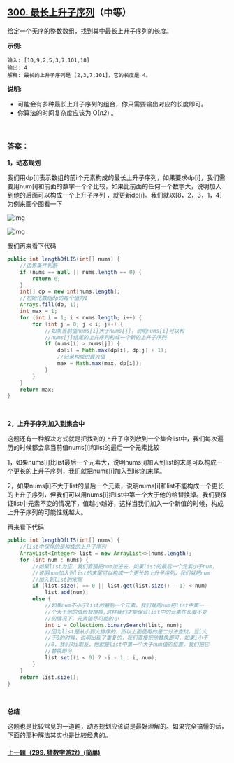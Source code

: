 

## [300. 最长上升子序列](https://leetcode-cn.com/problems/longest-increasing-subsequence/)（中等）

给定一个无序的整数数组，找到其中最长上升子序列的长度。

**示例:**

```
输入: [10,9,2,5,3,7,101,18]
输出: 4 
解释: 最长的上升子序列是 [2,3,7,101]，它的长度是 4。
```

**说明:**

- 可能会有多种最长上升子序列的组合，你只需要输出对应的长度即可。
- 你算法的时间复杂度应该为 O(*n2*) 。

<br/>

### 答案：

**1，动态规划**

我们用dp[i]表示数组的前i个元素构成的最长上升子序列，如果要求dp[i]，我们需要用num[i]和前面的数字一个个比较，如果比前面的任何一个数字大，说明加入到他的后面可以构成一个上升子序列 ，就更新dp[i]。我们就以[8，2，3，1，4]为例来画个图看一下

![img](https://mmbiz.qpic.cn/mmbiz_png/PGmTibd8KQBGcIr3bf70rZWWrgq6Vf937xk0RLgmEXSHXMnqCpOOXic3p7Q3GXYZFHno2icJfLskKse44Jk60cIuA/640?wx_fmt=png)

![img](https://mmbiz.qpic.cn/mmbiz_png/PGmTibd8KQBGcIr3bf70rZWWrgq6Vf937Ns4rP6l6FgsOVnteh1mxqWZDArvC3fB1Q48GHpDIcEr1lfQ2SlzVxQ/640?wx_fmt=png)

我们再来看下代码

```java
public int lengthOfLIS(int[] nums) {
    //边界条件判断
    if (nums == null || nums.length == 0) {
        return 0;
    }
    int[] dp = new int[nums.length];
    //初始化数组dp的每个值为1
    Arrays.fill(dp, 1);
    int max = 1;
    for (int i = 1; i < nums.length; i++) {
        for (int j = 0; j < i; j++) {
            //如果当前值nums[i]大于nums[j]，说明nums[i]可以和
            //nums[j]结尾的上升序列构成一个新的上升子序列
            if (nums[i] > nums[j]) {
                dp[i] = Math.max(dp[i], dp[j] + 1);
                //记录构成的最大值
                max = Math.max(max, dp[i]);
            }
        }
    }
    return max;
}
```

<br/>

**2，上升子序列加入到集合中**

这题还有一种解决方式就是把找到的上升子序列放到一个集合list中，我们每次遍历的时候都会拿当前值nums[i]和list的最后一个元素比较



1，如果nums[i]比list最后一个元素大，说明nums[i]加入到list的末尾可以构成一个更长的上升子序列，我们就把nums[i]加入到list的末尾。



2，如果nums[i]不大于list的最后一个元素，说明nums[i]和list不能构成一个更长的上升子序列，但我们可以用nums[i]把list中第一个大于他的给替换掉。我们要保证list中元素不变的情况下，值越小越好，这样当我们加入一个新值的时候，构成上升子序列的可能性就越大。



再来看下代码

```java
public int lengthOfLIS(int[] nums) {
    //list中保存的是构成的上升子序列
    ArrayList<Integer> list = new ArrayList<>(nums.length);
    for (int num : nums) {
        //如果list为空，我们直接把num加进去。如果list的最后一个元素小于num，
        //说明num加入到list的末尾可以构成一个更长的上升子序列，我们就把num
        //加入到list的末尾
        if (list.size() == 0 || list.get(list.size() - 1) < num)
            list.add(num);
        else {
            //如果num不小于list的最后一个元素，我们就用num把list中第一
            //个大于他的值给替换掉,这样我们才能保证list中的元素在长度不变
            //的情况下，元素值尽可能的小
            int i = Collections.binarySearch(list, num);
            //因为list是从小到大排序的，所以上面使用的是二分法查找。当i大
            //于0的时候，说明出现了重复的，我们直接把他替换即可，如果i小于
            //0，我们对i取反，他就是list中第一个大于num值的位置，我们把它
            //替换即可
            list.set((i < 0) ? -i - 1 : i, num);
        }
    }
    return list.size();
}
```

<br/>

**总结**

这题也是比较常见的一道题，动态规划应该说是最好理解的。如果完全搞懂的话，下面的那种解法其实也是比较经典的。

#### [上一题（299. 猜数字游戏）(简单)](https://github.com/sdwwld/leetCode/blob/master/src/main/java/com/wld/java/leetcode/leetCode0299.md)
